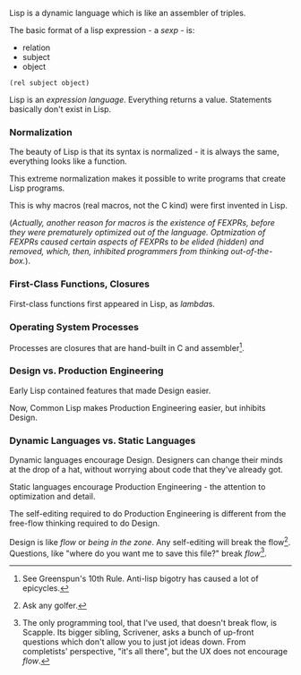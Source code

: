 Lisp is a dynamic language which is like an assembler of triples.

The basic format of a lisp expression - a *sexp* - is:

- relation
- subject
- object

`(rel subject object)`

Lisp is an *expression language*.  Everything returns a value.  Statements basically don't exist in Lisp.

### Normalization

The beauty of Lisp is that its syntax is normalized - it is always the same, everything looks like a function.

This extreme normalization makes it possible to write programs that create Lisp programs. 

This is why macros (real macros, not the C kind) were first invented in Lisp.

(*Actually, another reason for macros is the existence of FEXPRs, before they were prematurely optimized out of the language. Optmization of FEXPRs caused certain aspects of FEXPRs to be elided (hidden) and removed, which, then, inhibited programmers from thinking out-of-the-box.*).

### First-Class Functions, Closures

First-class functions first appeared in Lisp, as *lambda*s.

### Operating System Processes

Processes are closures that are hand-built in C and assembler[^greenspun].

[^greenspun]: See Greenspun's 10th Rule.  Anti-lisp bigotry has caused a lot of epicycles.

### Design vs. Production Engineering

Early Lisp contained features that made Design easier.

Now, Common Lisp makes Production Engineering easier, but inhibits Design.

### Dynamic Languages vs. Static Languages

Dynamic languages encourage Design.  Designers can change their minds at the drop of a hat, without worrying about code that they've already got.

Static languages encourage Production Engineering - the attention to optimization and detail.

The self-editing required to do Production Engineering is different from the free-flow thinking required to do Design.  

Design is like *flow* or *being in the zone*.  Any self-editing will break the flow[^golf].  Questions, like "where do you want me to save this file?" break *flow*[^scapple].

[^golf]: Ask any golfer.

[^scapple]: The only programming tool, that I've used, that doesn't break flow, is Scapple.  Its bigger sibling, Scrivener, asks a bunch of up-front questions which don't allow you to just jot ideas down.  From completists' perspective, "it's all there", but the UX does not encourage *flow*.